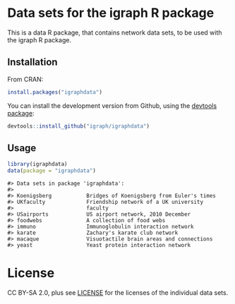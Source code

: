 




# Data sets for the igraph R package

This is a data R package, that contains network data sets,
to be used with the igraph R package.

## Installation

From CRAN:


```r
install.packages("igraphdata")
```

You can install the development version from Github, using the
[devtools package](https://github.com/hadley/devtools):


```r
devtools::install_github("igraph/igraphdata")
```

## Usage


```r
library(igraphdata)
data(package = "igraphdata")
```

```
#> Data sets in package 'igraphdata':
#> 
#> Koenigsberg           Bridges of Koenigsberg from Euler's times
#> UKfaculty             Friendship network of a UK university
#>                       faculty
#> USairports            US airport network, 2010 December
#> foodwebs              A collection of food webs
#> immuno                Immunoglobulin interaction network
#> karate                Zachary's karate club network
#> macaque               Visuotactile brain areas and connections
#> yeast                 Yeast protein interaction network
```

# License

CC BY-SA 2.0, plus see [LICENSE](LICENSE) for the licenses of the
individual data sets.
